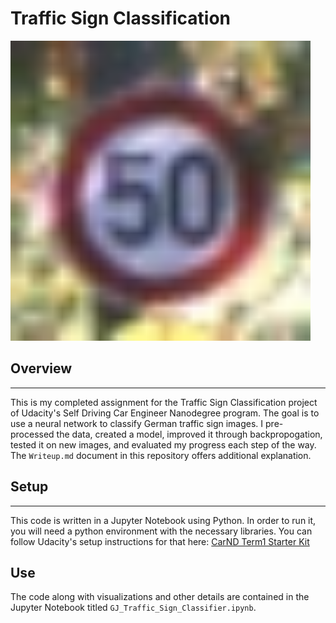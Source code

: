 # **Traffic Sign Classification** 

<img src="ReferencePictures/example.jpg" width="480" alt="Combined Image" />

## **Overview**
---

This is my completed assignment for the Traffic Sign Classification project of Udacity's Self Driving Car Engineer Nanodegree program.  The goal is to use a neural network to classify German traffic sign images.  I pre-processed the data, created a model, improved it through backpropogation, tested it on new images, and evaluated my progress each step of the way.  The `Writeup.md` document in this repository offers additional explanation.  

## **Setup**
---

This code is written in a Jupyter Notebook using Python.  In order to run it, you will need a python environment with the necessary libraries.  You can follow Udacity's setup instructions for that here: [CarND Term1 Starter Kit](https://github.com/udacity/CarND-Term1-Starter-Kit/blob/master/README.md)


## **Use**
The code along with visualizations and other details are contained in the Jupyter Notebook titled `GJ_Traffic_Sign_Classifier.ipynb`.  


